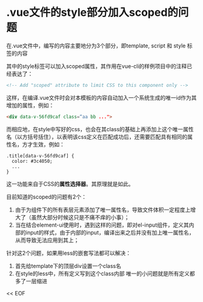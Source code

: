 # .vue文件的style部分加入scoped的问题

在.vue文件中，编写的内容主要地分为3个部分，即template, script 和 style 标签的内容

其中的style标签可以加入scoped属性，其作用在vue-cli的样例项目中的注释已经表达了：

~~~html
<!-- Add "scoped" attribute to limit CSS to this component only -->
~~~

这样，在编译.vue文件时会对本模板的内容自动加入一个系统生成的唯一id作为其增加的属性，例如：
~~~html
<div data-v-56fd9caf class=“aa bb ...">
~~~
而相应地，在style中写好的css，也会在其class的基础上再添加上这个唯一属性名（以方括号括住），以表明该css定义在匹配成功后，还需要匹配具有相同的属性名，方才生效，例如：
~~~less
.title[data-v-56fd9caf] {
  color: #3c4050;
  ...
}
~~~
这一功能来自于CSS的**属性选择器**。其原理就是如此。

目前知道的scoped的问题有2个：

1. 由于为组件下的所有表层元素添加了唯一属性名，导致文件体积一定程度上增大了（虽然大部分时候这只是不痛不痒的小事）；
1. 当在结合element-ui使用时，遇到这样的问题，即对el-input组件，定义其内部的input的样式，由于内部的input，编译出来之后并没有加上唯一属性名，从而导致无法应用到其上；

针对这2个问题，如果用less的嵌套写法都可以解决：
1. 首先给template下的顶层div设置一个class名
2. 在style的less中，所有定义写到这个class内部
唯一的小问题就是所有定义都多了一层缩进





<< EOF

